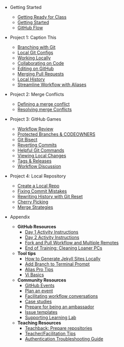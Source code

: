 - Getting Started
  - [Getting Ready for Class](01_getting_ready_for_class.md)
  - [Getting Started](02_getting_started.md)
  - [GitHub Flow](03_github_flow.md)

- Project 1: Caption This
  - [Branching with Git](04_branching_with_git.md)
  - [Local Git Configs](05_local_git_configs.md)
  - [Working Locally](06_working_locally.md)
  - [Collaborating on Code](07_collaborating_on_code.md)
  - [Editing on GitHub](08_edit_on_github.md)
  - [Merging Pull Requests](09_merging_pull_requests.md)
  - [Local History](10_local_history.md)
  - [Streamline Workflow with Aliases](11_streamline_workflow_with_aliases.md)

- Project 2: Merge Conflicts
  - [Defining a merge conflict](12a_what_is_a_merge_conflict.md)
  - [Resolving merge Conflicts](12b_resolving_merge_conflicts.md)

- Project 3: GitHub Games
  - [Workflow Review](13_workflow_review_project_github_games.md)
  - [Protected Branches & CODEOWNERS](17_protected_branches.md)
  - [Git Bisect](14_git_bisect.md)
  - [Reverting Commits](15_reverting_commits.md)
  - [Helpful Git Commands](16_helpful_git_commands.md)
  - [Viewing Local Changes](17_view_local_changes.md)
  - [Tags & Releases](17_tags_and_releases.md)
  - [Workflow Discussion](17_workflow_discussion.md)

- Project 4: Local Repository
  - [Create a Local Repo](18_create_local_repo.md)
  - [Fixing Commit Mistakes](19_fixing_commit_mistakes.md)
  - [Rewriting History with Git Reset](20_rewriting_history_git_reset.md)
  - [Cherry Picking](21_git_cherry_pick.md)
  - [Merge Strategies](22_merge_strategies_rebase.md)

- Appendix
  - **GitHub Resources**
    - [Day 1 Activity Instructions](app_Day_1_activities.md)
    - [Day 2 Activity Instructions](app_day2_mergeconflict.md)
    - [Fork and Pull Workflow and Multiple Remotes](app_fork_workflow.md)
    - [End of Training: Cleaning Loaner PCs](App_clean_loaner_pc.md)
  - **Tool tips**
    - [How to Generate Jekyll Sites Locally](app_how_to_generate_locally.md)
    - [Add Branch to Terminal Prompt](app_git_branch_in_terminal.md)
    - [Alias Pro Tips](app_aliases.md)
    - [Vi Basics](app_vi_basics.md)
  - **Community Resources**
    - [GitHub Events](app_github_events.md)
    - [Plan an event](app_plan_an_event.md)
    - [Facilitating workflow conversations](app_facilitating_workflow.md)
    - [Case studies](app_case_studies.md)
    - [Prepare for being an ambassador](app_evangelize.md)
    - [Issue templates](app_issue_template.md)
    - [Supporting Learning Lab](app_supporting_learning_lab.md)
  - **Teaching Resources**
    - [Teachback: Prepare repositories](app_teachback_repo_prep.md)
    - [Teacher/Facilitation Tips](app_facilitation_tips.md)
    - [Authentication Troubleshooting Guide](app_authentication.md)
